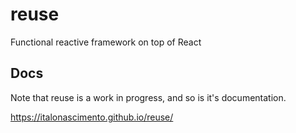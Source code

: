 # reuse

Functional reactive framework on top of React

## Docs

Note that reuse is a work in progress, and so is it's documentation.

https://italonascimento.github.io/reuse/
